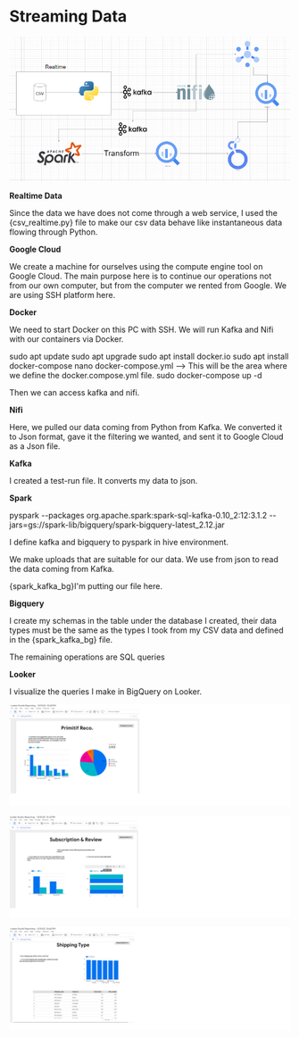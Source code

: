 # Streaming Data

![Pipeline Architect](mimari.png)

**Realtime Data**

Since the data we have does not come through a web service, I used the {csv_realtime.py} file to make our csv data behave like instantaneous data flowing through Python.

**Google Cloud**

We create a machine for ourselves using the compute engine tool on Google Cloud. The main purpose here is to continue our operations not from our own computer, but from the computer we rented from Google. We are using SSH platform here.

**Docker**

We need to start Docker on this PC with SSH. We will run Kafka and Nifi with our containers via Docker.

sudo apt update
sudo apt upgrade
sudo apt install docker.io
sudo apt install docker-compose
nano docker-compose.yml --> This will be the area where we define the docker.compose.yml file.
sudo docker-compose up -d

Then we can access kafka and nifi.


**Nifi**

Here, we pulled our data coming from Python from Kafka. We converted it to Json format, gave it the filtering we wanted, and sent it to Google Cloud as a Json file.

**Kafka**

I created a test-run file. It converts my data to json.

**Spark**

pyspark --packages org.apache.spark:spark-sql-kafka-0.10_2:12:3.1.2 --jars=gs://spark-lib/bigquery/spark-bigquery-latest_2.12.jar

I define kafka and bigquery to pyspark in hive environment.

We make uploads that are suitable for our data. We use from json to read the data coming from Kafka.

{spark_kafka_bg}I'm putting our file here.

**Bigquery**

I create my schemas in the table under the database I created, their data types must be the same as the types I took from my CSV data and defined in the {spark_kafka_bg} file.

The remaining operations are SQL queries

**Looker**

I visualize the queries I make in BigQuery on Looker.

![q1 Solutions](q1LookerDashboard.png)

![q2 Solutions](q2LookerDashboard.png)

![q3 Solutions](q3LookerDashboard.png)
